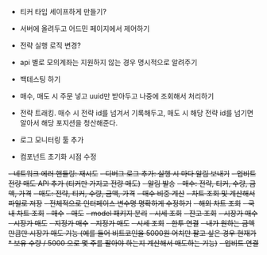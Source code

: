 - 티커 타입 세이프하게 만들기?
- 서버에 올려두고 어드민 페이지에서 제어하기
- 전략 실행 로직 변경?


- api 별로 모의계좌는 지원하지 않는 경우 명시적으로 알려주기
- 백테스팅 하기

- 매수, 매도 시 주문 넣고 uuid만 받아두고 나중에 조회해서 처리하기
- 전략 트래킹. 매수 시 전략 id를 넘겨서 기록해두고, 매도 시 해당 전략 id를 넘기면 알아서 해당 포지션을 청산해준다.


- 로그 모니터링 툴 추가

- 컴포넌트 초기화 시점 수정

~~- 네트워크 에러 핸들링: 재시도~~
~~- 디버그 로그 추가: 실행 시 마다 알림 보내기~~
~~- 업비트 전량 매도 API 추가 (티커만 가지고 전량 매도)~~
~~- 알림 발송~~
~~- 매수: 전략, 티커, 수량, 금액, 가격~~
~~- 매도: 전략, 티커, 수량, 금액, 가격~~
~~- 매수 비중 계산~~
~~- 차트 조회 및 계산해서 파일로 저장~~
~~- 전체적으로 인터페이스 변수명 명확하게 수정하기~~
~~- 해외 차트 조회~~
~~- 국내 차트 조회~~
~~- 매수~~
~~- 매도~~
~~- model 패키지 분리~~
~~- 시세 조회~~
~~- 잔고 조회~~
~~- 시장가 매수~~
~~- 시장가 매도~~
~~- 지정가 매수~~
~~- 지정가 매도~~
~~- 시세 조회~~
~~- 한투 연결~~
~~- 내가 원하는 금액만큼만 시장가 매도 기능 (예를 들어 비트코인을 5000원 어치만 팔고 싶은 경우 현재가 * 보유 수량 / 5000 으로 몇 주를 팔아야 하는지 계산해서 매도하는 기능)~~
~~- 업비트 연결~~ 